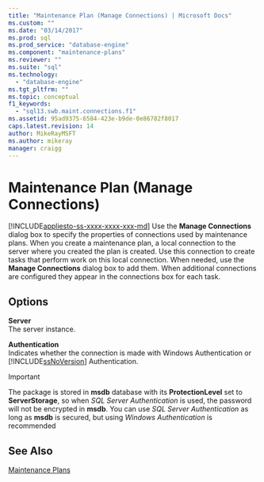 ```yaml
---
title: "Maintenance Plan (Manage Connections) | Microsoft Docs"
ms.custom: ""
ms.date: "03/14/2017"
ms.prod: sql
ms.prod_service: "database-engine"
ms.component: "maintenance-plans"
ms.reviewer: ""
ms.suite: "sql"
ms.technology: 
  - "database-engine"
ms.tgt_pltfrm: ""
ms.topic: conceptual
f1_keywords: 
  - "sql13.swb.maint.connections.f1"
ms.assetid: 95ad9375-6584-423e-b9de-0e86782f8017
caps.latest.revision: 14
author: MikeRayMSFT
ms.author: mikeray
manager: craigg
---
```

# Maintenance Plan (Manage Connections)
[!INCLUDE[appliesto-ss-xxxx-xxxx-xxx-md](../../includes/appliesto-ss-xxxx-xxxx-xxx-md.md)]
  Use the **Manage Connections** dialog box to specify the properties of connections used by maintenance plans. When you create a maintenance plan, a local connection to the server where you created the plan is created. Use this connection to create tasks that perform work on this local connection. When needed, use the **Manage Connections** dialog box to add them. When additional connections are configured they appear in the connections box for each task.  
  
## Options  
 **Server**  
 The server instance.  
  
 **Authentication**  
 Indicates whether the connection is made with Windows Authentication or [!INCLUDE[ssNoVersion](../../includes/ssnoversion-md.md)] Authentication.  

> [!IMPORTANT]  
> The package is stored in **msdb** database with its **ProtectionLevel** set to **ServerStorage**, so when *SQL Server Authentication* is used, the password will not be encrypted in **msdb**. You can use *SQL Server Authentication* as long as **msdb** is secured, but using *Windows Authentication* is recommended

## See Also  
 [Maintenance Plans](../../relational-databases/maintenance-plans/maintenance-plans.md)  
  
  
